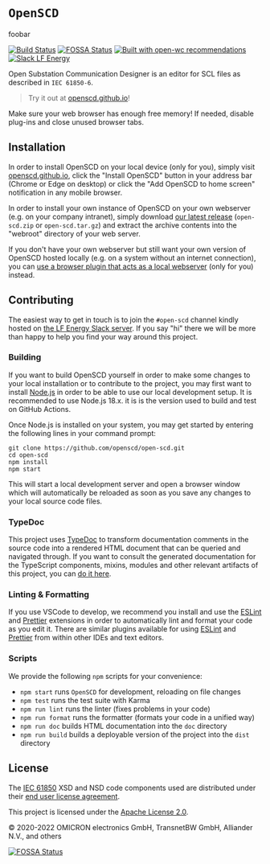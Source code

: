 # `OpenSCD`

foobar

[![Build Status](https://travis-ci.org/openscd/open-scd.svg?branch=main)](https://travis-ci.org/openscd/open-scd)
[![FOSSA Status](https://app.fossa.com/api/projects/git%2Bgithub.com%2Fopenscd%2Fopen-scd.svg?type=shield)](https://app.fossa.com/projects/git%2Bgithub.com%2Fopenscd%2Fopen-scd?ref=badge_shield)
[![Built with open-wc recommendations](https://img.shields.io/badge/built%20with-open--wc-blue.svg)](https://github.com/open-wc)
[![Slack LF Energy](https://img.shields.io/badge/LF%20Energy%20Slack-%20%23OpenSCD%20chat-purple?logo=slack&color=2aa198&labelColor=6c71c4)](https://lfenergy.slack.com/archives/C03LH7EUP34)

Open Substation Communication Designer is an editor for SCL files as described in `IEC 61850-6`.

> Try it out at [openscd.github.io](https://openscd.github.io)!

Make sure your web browser has enough free memory! If needed, disable plug-ins and close unused browser tabs.

## Installation

In order to install OpenSCD on your local device (only for you), simply visit [openscd.github.io](https://openscd.github.io), click the "Install OpenSCD" button in your address bar (Chrome or Edge on desktop) or click the "Add OpenSCD to home screen" notification in any mobile browser.

In order to install your own instance of OpenSCD on your own webserver (e.g. on your company intranet), simply download [our latest release](https://github.com/openscd/open-scd/releases/latest) (`open-scd.zip` or `open-scd.tar.gz`) and extract the archive contents into the "webroot" directory of your web server.

If you don't have your own webserver but still want your own version of OpenSCD hosted locally (e.g. on a system without an internet connection), you can [use a browser plugin that acts as a local webserver](https://github.com/openscd/open-scd/wiki/Install-OpenSCD#offline) (only for you) instead.

## Contributing

The easiest way to get in touch is to join the `#open-scd` channel kindly hosted on [the LF Energy Slack server](https://lfenergy.slack.com/archives/C03LH7EUP34). 
If you say "hi" there we will be more than happy to help you find your way around this project.

### Building

If you want to build OpenSCD yourself in order to make some changes to your local installation or to contribute to the project, you may first want to install [Node.js](https://nodejs.org/) in order to be able to use our local development setup. It is recommended to use Node.js 18.x. it is is the version used to build and test on GitHub Actions.

Once Node.js is installed on your system, you may get started by entering the following lines in your command prompt:

```
git clone https://github.com/openscd/open-scd.git
cd open-scd
npm install
npm start
```

This will start a local development server and open a browser window which will automatically be reloaded as soon as you save any changes to your local source code files.

### TypeDoc

This project uses [TypeDoc](https://typedoc.org/) to transform documentation comments in the source code into a rendered HTML document that can be queried and navigated through. If you want to consult the generated documentation for the TypeScript components, mixins, modules and other relevant artifacts of this project, you can [do it here](https://openscd.github.io/doc/).

### Linting & Formatting

If you use VSCode to develop, we recommend you install and use the [ESLint](https://marketplace.visualstudio.com/items?itemName=dbaeumer.vscode-eslint) and [Prettier](https://marketplace.visualstudio.com/items?itemName=esbenp.prettier-vscode) extensions in order to automatically lint and format your code as you edit it. There are similar plugins available for using [ESLint](https://eslint.org/) and [Prettier](https://prettier.io/) from within other IDEs and text editors.

### Scripts

We provide the following `npm` scripts for your convenience:

- `npm start` runs `OpenSCD` for development, reloading on file changes
- `npm test` runs the test suite with Karma
- `npm run lint` runs the linter (fixes problems in your code)
- `npm run format` runs the formatter (formats your code in a unified way)
- `npm run doc` builds HTML documentation into the `doc` directory
- `npm run build` builds a deployable version of the project into the `dist` directory

## License

The [IEC 61850](https://webstore.iec.ch/publication/63319) XSD and NSD code components used are
distributed under their [end user license agreement](CC-EULA.pdf).

This project is licensed under the [Apache License 2.0](LICENSE.md).

&copy; 2020-2022 OMICRON electronics GmbH, TransnetBW GmbH, Alliander N.V., and others

[![FOSSA Status](https://app.fossa.com/api/projects/git%2Bgithub.com%2Fopenscd%2Fopen-scd.svg?type=large)](https://app.fossa.com/projects/git%2Bgithub.com%2Fopenscd%2Fopen-scd?ref=badge_large)
